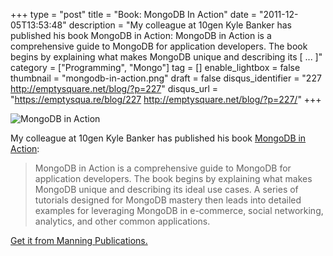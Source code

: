 +++
type = "post"
title = "Book: MongoDB In Action"
date = "2011-12-05T13:53:48"
description = "My colleague at 10gen Kyle Banker has published his book MongoDB in Action: MongoDB in Action is a comprehensive guide to MongoDB for application developers. The book begins by explaining what makes MongoDB unique and describing its [ ... ]"
category = ["Programming", "Mongo"]
tag = []
enable_lightbox = false
thumbnail = "mongodb-in-action.png"
draft = false
disqus_identifier = "227 http://emptysquare.net/blog/?p=227"
disqus_url = "https://emptysqua.re/blog/227 http://emptysquare.net/blog/?p=227/"
+++

<p><img style="display:block; margin-left:auto; margin-right:auto;" src="mongodb-in-action.png" title="MongoDB in Action" /></p>
<p>My colleague at 10gen Kyle Banker has published his book <a href="http://kylebanker.com/blog/2011/12/03/mongodb-in-action-book-now-available/">MongoDB in
Action</a>:</p>
<blockquote>
<p>MongoDB in Action is a comprehensive guide to MongoDB for application
developers. The book begins by explaining what makes MongoDB unique
and describing its ideal use cases. A series of tutorials designed for
MongoDB mastery then leads into detailed examples for leveraging
MongoDB in e-commerce, social networking, analytics, and other common
applications.</p>
</blockquote>
<p><a href="http://www.manning.com/banker/">Get it from Manning Publications.</a></p>
